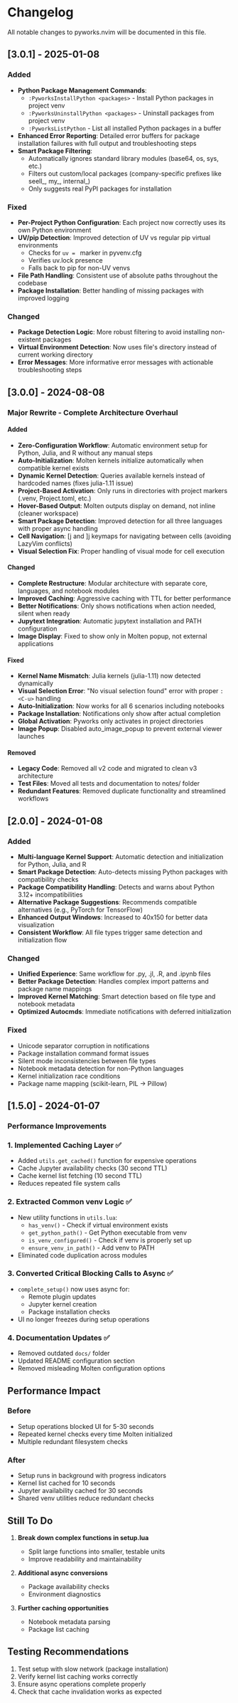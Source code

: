 # Changelog

All notable changes to pyworks.nvim will be documented in this file.

## [3.0.1] - 2025-01-08

### Added

- **Python Package Management Commands**:
  - `:PyworksInstallPython <packages>` - Install Python packages in project venv
  - `:PyworksUninstallPython <packages>` - Uninstall packages from project venv
  - `:PyworksListPython` - List all installed Python packages in a buffer
- **Enhanced Error Reporting**: Detailed error buffers for package installation failures with full output and troubleshooting steps
- **Smart Package Filtering**:
  - Automatically ignores standard library modules (base64, os, sys, etc.)
  - Filters out custom/local packages (company-specific prefixes like seell_, my_, internal_)
  - Only suggests real PyPI packages for installation

### Fixed

- **Per-Project Python Configuration**: Each project now correctly uses its own Python environment
- **UV/pip Detection**: Improved detection of UV vs regular pip virtual environments
  - Checks for `uv = ` marker in pyvenv.cfg
  - Verifies uv.lock presence
  - Falls back to pip for non-UV venvs
- **File Path Handling**: Consistent use of absolute paths throughout the codebase
- **Package Installation**: Better handling of missing packages with improved logging

### Changed

- **Package Detection Logic**: More robust filtering to avoid installing non-existent packages
- **Virtual Environment Detection**: Now uses file's directory instead of current working directory
- **Error Messages**: More informative error messages with actionable troubleshooting steps

## [3.0.0] - 2024-08-08

### Major Rewrite - Complete Architecture Overhaul

#### Added

- **Zero-Configuration Workflow**: Automatic environment setup for Python, Julia, and R without any manual steps
- **Auto-Initialization**: Molten kernels initialize automatically when compatible kernel exists
- **Dynamic Kernel Detection**: Queries available kernels instead of hardcoded names (fixes julia-1.11 issue)
- **Project-Based Activation**: Only runs in directories with project markers (.venv, Project.toml, etc.)
- **Hover-Based Output**: Molten outputs display on demand, not inline (cleaner workspace)
- **Smart Package Detection**: Improved detection for all three languages with proper async handling
- **Cell Navigation**: [j and ]j keymaps for navigating between cells (avoiding LazyVim conflicts)
- **Visual Selection Fix**: Proper handling of visual mode for cell execution

#### Changed

- **Complete Restructure**: Modular architecture with separate core, languages, and notebook modules
- **Improved Caching**: Aggressive caching with TTL for better performance
- **Better Notifications**: Only shows notifications when action needed, silent when ready
- **Jupytext Integration**: Automatic jupytext installation and PATH configuration
- **Image Display**: Fixed to show only in Molten popup, not external applications

#### Fixed

- **Kernel Name Mismatch**: Julia kernels (julia-1.11) now detected dynamically
- **Visual Selection Error**: "No visual selection found" error with proper `:<C-u>` handling
- **Auto-Initialization**: Now works for all 6 scenarios including notebooks
- **Package Installation**: Notifications only show after actual completion
- **Global Activation**: Pyworks only activates in project directories
- **Image Popup**: Disabled auto_image_popup to prevent external viewer launches

#### Removed

- **Legacy Code**: Removed all v2 code and migrated to clean v3 architecture
- **Test Files**: Moved all tests and documentation to notes/ folder
- **Redundant Features**: Removed duplicate functionality and streamlined workflows

## [2.0.0] - 2024-01-08

### Added

- **Multi-language Kernel Support**: Automatic detection and initialization for Python, Julia, and R
- **Smart Package Detection**: Auto-detects missing Python packages with compatibility checks
- **Package Compatibility Handling**: Detects and warns about Python 3.12+ incompatibilities
- **Alternative Package Suggestions**: Recommends compatible alternatives (e.g., PyTorch for TensorFlow)
- **Enhanced Output Windows**: Increased to 40x150 for better data visualization
- **Consistent Workflow**: All file types trigger same detection and initialization flow

### Changed

- **Unified Experience**: Same workflow for .py, .jl, .R, and .ipynb files
- **Better Package Detection**: Handles complex import patterns and package name mappings
- **Improved Kernel Matching**: Smart detection based on file type and notebook metadata
- **Optimized Autocmds**: Immediate notifications with deferred initialization

### Fixed

- Unicode separator corruption in notifications
- Package installation command format issues
- Silent mode inconsistencies between file types
- Notebook metadata detection for non-Python languages
- Kernel initialization race conditions
- Package name mapping (scikit-learn, PIL → Pillow)

## [1.5.0] - 2024-01-07

### Performance Improvements

### 1. Implemented Caching Layer ✅

- Added `utils.get_cached()` function for expensive operations
- Cache Jupyter availability checks (30 second TTL)
- Cache kernel list fetching (10 second TTL)
- Reduces repeated file system calls

### 2. Extracted Common venv Logic ✅

- New utility functions in `utils.lua`:
  - `has_venv()` - Check if virtual environment exists
  - `get_python_path()` - Get Python executable from venv
  - `is_venv_configured()` - Check if venv is properly set up
  - `ensure_venv_in_path()` - Add venv to PATH
- Eliminated code duplication across modules

### 3. Converted Critical Blocking Calls to Async ✅

- `complete_setup()` now uses async for:
  - Remote plugin updates
  - Jupyter kernel creation
  - Package installation checks
- UI no longer freezes during setup operations

### 4. Documentation Updates ✅

- Removed outdated `docs/` folder
- Updated README configuration section
- Removed misleading Molten configuration options

## Performance Impact

### Before

- Setup operations blocked UI for 5-30 seconds
- Repeated kernel checks every time Molten initialized
- Multiple redundant filesystem checks

### After

- Setup runs in background with progress indicators
- Kernel list cached for 10 seconds
- Jupyter availability cached for 30 seconds
- Shared venv utilities reduce redundant checks

## Still To Do

1. **Break down complex functions in setup.lua**

   - Split large functions into smaller, testable units
   - Improve readability and maintainability

2. **Additional async conversions**

   - Package availability checks
   - Environment diagnostics

3. **Further caching opportunities**
   - Notebook metadata parsing
   - Package list caching

## Testing Recommendations

1. Test setup with slow network (package installation)
2. Verify kernel list caching works correctly
3. Ensure async operations complete properly
4. Check that cache invalidation works as expected

